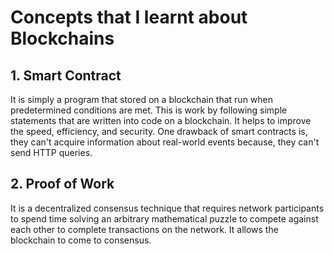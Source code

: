 # Concepts that I learnt about Blockchains

## 1. Smart Contract

It is simply a program that stored on a blockchain that run when predetermined conditions are met. This is work by following simple statements that are written into code on a blockchain. It helps to improve the speed, efficiency, and security. One drawback of smart contracts is, they can't acquire information about real-world events because, they can't send HTTP queries. 

## 2. Proof of Work

It is a decentralized consensus technique that requires network participants to spend time solving an arbitrary mathematical puzzle to compete against each other to complete transactions on the network. It allows the blockchain to come to consensus.
